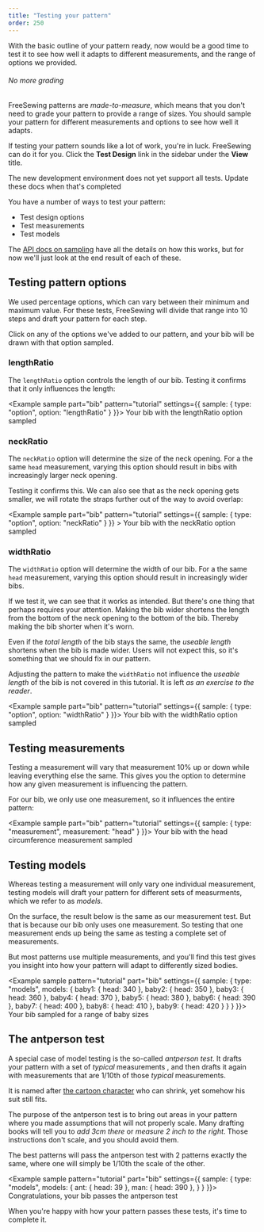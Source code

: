 ```yaml
---
title: "Testing your pattern"
order: 250
---
```


With the basic outline of your pattern ready, now would be a good time
to test it to see how well it adapts to different measurements,
and the range of options we provided.

<Tip>

###### No more grading

FreeSewing patterns are _made-to-measure_, which means that you don't need to
grade your pattern to provide a range of sizes. You should sample your pattern
for different measurements and options to see how well it adapts.

</Tip>

If testing your pattern sounds like a lot of work, you're in luck. FreeSewing can do it
for you. Click the **Test Design** link in the sidebar under the **View** title.

<Fixme>
The new development environment does not yet support all tests.
Update these docs when that's completed
</Fixme>

You have a number of ways to test your pattern:

- Test design options
- Test measurements
- Test models

The [API docs on sampling](/reference/api/pattern/#sample) have all the details on how this works, but
for now we'll just look at the end result of each of these.

## Testing pattern options

We used percentage options, which can vary between their minimum and maximum value.
For these tests, FreeSewing will divide that range into 10 steps and draft your pattern for each step.

Click on any of the options we've added to our pattern, and your bib will be drawn with that option sampled.

### lengthRatio

The `lengthRatio` option controls the length of our bib. Testing it confirms that it only influences the length:

<Example sample part="bib" pattern="tutorial" settings={{ sample: { type: "option", option: "lengthRatio" } }}>
Your bib with the lengthRatio option sampled 
</Example>

### neckRatio

The `neckRatio` option will determine the size of the neck opening.
For a the same `head` measurement, varying this option should result in bibs with increasingly larger
neck opening.

Testing it confirms this. We can also see that as the neck opening gets smaller, we will rotate the straps
further out of the way to avoid overlap:

<Example sample part="bib" pattern="tutorial" settings={{ sample: { type: "option", option: "neckRatio" } }} >
Your bib with the neckRatio option sampled 
</Example>

### widthRatio

The `widthRatio` option will determine the width of our bib.
For a the same `head` measurement, varying this option should result in increasingly wider bibs.

If we test it, we can see that it works as intended. But there's one thing that perhaps requires your attention.
Making the bib wider shortens the length from the bottom of the neck opening to the bottom of the bib.
Thereby making the bib shorter when it's worn.

Even if the _total length_ of the bib stays the same, the _useable length_ shortens when the bib is made wider.
Users will not expect this, so it's something that we should fix in our pattern.

<Note>

Adjusting the pattern to make the `widthRatio` not influence the _useable length_ of the bib is not
covered in this tutorial. It is left _as an exercise to the reader_.

</Note>

<Example sample part="bib" pattern="tutorial" settings={{ sample: { type: "option", option: "widthRatio" } }}>
Your bib with the widthRatio option sampled 
</Example>

## Testing measurements

Testing a measurement will vary that measurement 10% up or down while leaving everything else the same.
This gives you the option to determine how any given measurement is influencing the pattern.

For our bib, we only use one measurement, so it influences the entire pattern:

<Example sample part="bib" pattern="tutorial" settings={{ sample: { type: "measurement", measurement: "head" } }}>
Your bib with the head circumference measurement sampled 
</Example>

## Testing models

Whereas testing a measurement will only vary one individual measurement, testing models will
draft your pattern for different sets of measurments, which we refer to as _models_.

On the surface, the result below is the same as our measurement test. But that is because our bib
only uses one measurement. So testing that one measurement ends up being the same as testing a complete
set of measurements.

But most patterns use multiple measurements, and you'll find this test gives you insight into how your
pattern will adapt to differently sized bodies.

<Example sample pattern="tutorial" part="bib" settings={{ sample: { type: "models", models: { baby1: { head: 340 }, baby2: { head: 350 }, baby3: { head: 360 }, baby4: { head: 370 }, baby5: { head: 380 }, baby6: { head: 390 }, baby7: { head: 400 }, baby8: { head: 410 }, baby9: { head: 420 } } } }}>
Your bib sampled for a range of baby sizes 
</Example>

## The antperson test

A special case of model testing is the so-called _antperson test_.
It drafts your pattern with a set of _typical_ measurements , and then drafts it again
with measurements that are 1/10th of those _typical_ measurements.

It is named after [the cartoon character](https://en.wikipedia.org/wiki/Ant-Man_\(film\)) who can shrink,
yet somehow his suit still fits.

The purpose of the antperson test is to bring out areas in your pattern where you made assumptions
that will not properly scale.
Many drafting books will tell you to _add 3cm there_ or _measure 2 inch to the right_. Those instructions
don't scale, and you should avoid them.

The best patterns will pass the antperson test with 2 patterns exactly the same, where one will simply be 1/10th the scale of the other.

<Example sample pattern="tutorial" part="bib" settings={{ sample: { type: "models", models: { ant: { head: 39 }, man: { head: 390 }, } } }}>
Congratulations, your bib passes the antperson test 
</Example>

When you're happy with how your pattern passes these tests, it's time to complete it.
